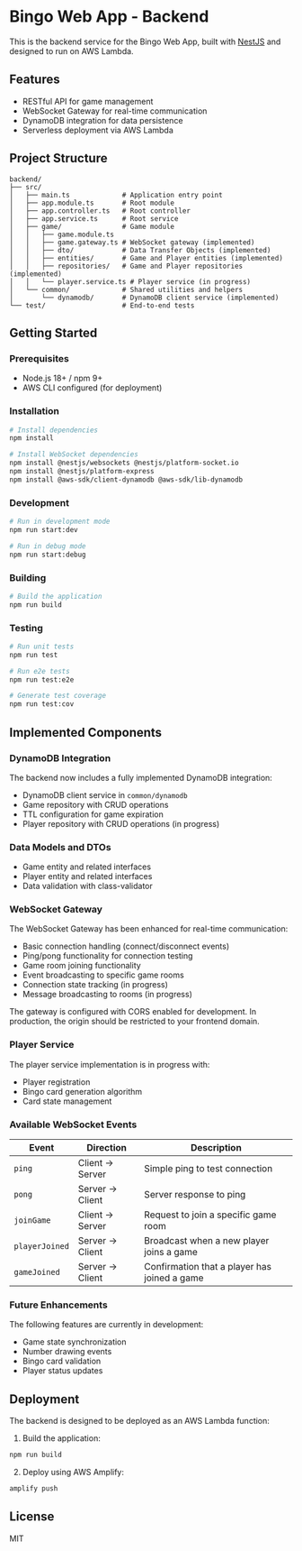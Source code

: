 # Bingo Web App - Backend

This is the backend service for the Bingo Web App, built with [NestJS](https://nestjs.com/) and designed to run on AWS Lambda.

## Features

- RESTful API for game management
- WebSocket Gateway for real-time communication
- DynamoDB integration for data persistence
- Serverless deployment via AWS Lambda

## Project Structure

```
backend/
├── src/
│   ├── main.ts             # Application entry point
│   ├── app.module.ts       # Root module
│   ├── app.controller.ts   # Root controller
│   ├── app.service.ts      # Root service
│   ├── game/               # Game module
│   │   ├── game.module.ts
│   │   ├── game.gateway.ts # WebSocket gateway (implemented)
│   │   ├── dto/            # Data Transfer Objects (implemented)
│   │   ├── entities/       # Game and Player entities (implemented)
│   │   ├── repositories/   # Game and Player repositories (implemented)
│   │   └── player.service.ts # Player service (in progress)
│   └── common/             # Shared utilities and helpers
│       └── dynamodb/       # DynamoDB client service (implemented)
└── test/                   # End-to-end tests
```

## Getting Started

### Prerequisites

- Node.js 18+ / npm 9+
- AWS CLI configured (for deployment)

### Installation

```bash
# Install dependencies
npm install

# Install WebSocket dependencies
npm install @nestjs/websockets @nestjs/platform-socket.io
npm install @nestjs/platform-express
npm install @aws-sdk/client-dynamodb @aws-sdk/lib-dynamodb
```

### Development

```bash
# Run in development mode
npm run start:dev

# Run in debug mode
npm run start:debug
```

### Building

```bash
# Build the application
npm run build
```

### Testing

```bash
# Run unit tests
npm run test

# Run e2e tests
npm run test:e2e

# Generate test coverage
npm run test:cov
```

## Implemented Components

### DynamoDB Integration

The backend now includes a fully implemented DynamoDB integration:

- DynamoDB client service in `common/dynamodb`
- Game repository with CRUD operations
- TTL configuration for game expiration
- Player repository with CRUD operations (in progress)

### Data Models and DTOs

- Game entity and related interfaces
- Player entity and related interfaces
- Data validation with class-validator

### WebSocket Gateway

The WebSocket Gateway has been enhanced for real-time communication:

- Basic connection handling (connect/disconnect events)
- Ping/pong functionality for connection testing
- Game room joining functionality
- Event broadcasting to specific game rooms
- Connection state tracking (in progress)
- Message broadcasting to rooms (in progress)

The gateway is configured with CORS enabled for development. In production, the origin should be restricted to your frontend domain.

### Player Service

The player service implementation is in progress with:
- Player registration
- Bingo card generation algorithm
- Card state management

### Available WebSocket Events

| Event | Direction | Description |
|-------|-----------|-------------|
| `ping` | Client → Server | Simple ping to test connection |
| `pong` | Server → Client | Server response to ping |
| `joinGame` | Client → Server | Request to join a specific game room |
| `playerJoined` | Server → Client | Broadcast when a new player joins a game |
| `gameJoined` | Server → Client | Confirmation that a player has joined a game |

### Future Enhancements

The following features are currently in development:
- Game state synchronization
- Number drawing events
- Bingo card validation
- Player status updates

## Deployment

The backend is designed to be deployed as an AWS Lambda function:

1. Build the application:
```bash
npm run build
```

2. Deploy using AWS Amplify:
```bash
amplify push
```

## License

MIT